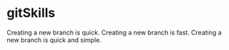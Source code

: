 # gitSkills
Creating a new branch is quick.
Creating a new branch is fast.
Creating a new branch is quick and simple.
